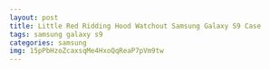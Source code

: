 ```yaml
---
layout: post
title: Little Red Ridding Hood Watchout Samsung Galaxy S9 Case
tags: samsung galaxy s9
categories: samsung
img: 15pPbHzoZcaxsqMe4HxoQqReaP7pVm9tw
---
```


